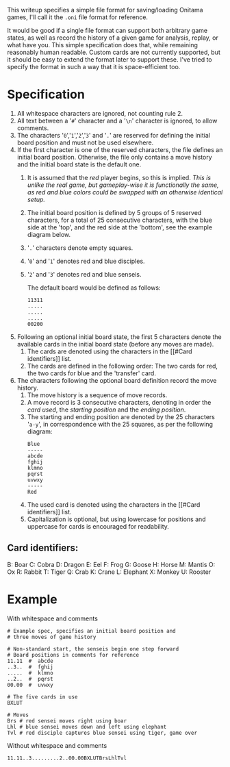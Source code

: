 This writeup specifies a simple file format for saving/loading Onitama games, I'll call it the `.oni` file format for reference.

It would be good if a single file format can support both arbitrary game states, as well as record the history of a given game for analysis, replay, or what have you. This simple specification does that, while remaining reasonably human readable. Custom cards are not currently supported, but it should be easy to extend the format later to support these. I've tried to specify the format in such a way that it is space-efficient too.

# Specification
1. All whitespace characters are ignored, not counting rule 2.
2. All text between a '`#`' character and a '`\n`' character is ignored, to allow comments.
3. The characters '`0`','`1`','`2`','`3`' and '`.`' are reserved for defining the initial board position and must not be used elsewhere.
4. If the first character is one of the reserved characters, the file defines an initial board position. Otherwise, the file only contains a move history and the initial board state is the default one.
	1. It is assumed that the *red* player begins, so this is implied. *This is unlike the real game, but gameplay-wise it is functionally the same, as red and blue colors could be swapped with an otherwise identical setup.*
	2. The initial board position is defined by 5 groups of 5 reserved characters, for a total of 25 consecutive characters, with the blue side at the 'top', and the red side at the 'bottom', see the example diagram below.
	3. '`.`' characters denote empty squares.
	4. '`0`' and '`1`' denotes red and blue disciples.
	5. '`2`' and '`3`' denotes red and blue senseis.

	   The default board would be defined as follows:
		```
		11311
		.....
		.....
		.....
		00200
		```
5. Following an optional initial board state, the first 5 characters denote the available cards in the initial board state (before any moves are made).
	1. The cards are denoted using the characters in the [[#Card identifiers]] list.
	2. The cards are defined in the following order: The two cards for red, the two cards for blue and the 'transfer' card.
6. The characters following the optional board definition record the move history.
	1. The move history is a sequence of move records.
	2. A move record is 3 consecutive characters, denoting in order the *card used*, the *starting position* and the *ending position*.
	3. The starting and ending position are denoted by the 25 characters '`a-y`', in correspondence with the 25 squares, as per the following diagram:
		```
		Blue
		-----
		abcde
		fghij
		klmno
		pqrst
		uvwxy
		-----
		Red
		```
	4. The used card is denoted using the characters in the [[#Card identifiers]] list.
	5. Capitalization is optional, but using lowercase for positions and uppercase for cards is encouraged for readability.

## Card identifiers:
B: Boar
C: Cobra
D: Dragon
E: Eel
F: Frog
G: Goose
H: Horse
M: Mantis
O: Ox
R: Rabbit
T: Tiger
Q: Crab
K: Crane
L: Elephant
X: Monkey
U: Rooster

# Example
With whitespace and comments
```
# Example spec, specifies an initial board position and
# three moves of game history

# Non-standard start, the senseis begin one step forward
# Board positions in comments for reference
11.11  #  abcde
..3..  #  fghij
.....  #  klmno
..2..  #  pqrst
00.00  #  uvwxy

# The five cards in use
BXLUT

# Moves
Brs # red sensei moves right using boar
Lhl # blue sensei moves down and left using elephant
Tvl # red disciple captures blue sensei using tiger, game over
```
Without whitespace and comments
```
11.11..3.........2..00.00BXLUTBrsLhlTvl
```